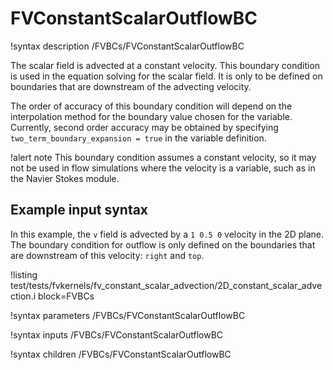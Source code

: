 # FVConstantScalarOutflowBC

!syntax description /FVBCs/FVConstantScalarOutflowBC

The scalar field is advected at a constant velocity. This boundary condition is used
in the equation solving for the scalar field. It is only to be defined on boundaries
that are downstream of the advecting velocity.

The order of accuracy of this boundary condition will depend on the interpolation method
for the boundary value chosen for the variable. Currently, second order accuracy may
be obtained by specifying `two_term_boundary_expansion = true` in the variable definition.

!alert note
This boundary condition assumes a constant velocity, so it may not be used in flow simulations
where the velocity is a variable, such as in the Navier Stokes module.

## Example input syntax

In this example, the `v` field is advected by a `1 0.5 0` velocity in the 2D plane. The
boundary condition for outflow is only defined on the boundaries that are downstream of
this velocity: `right` and `top`.

!listing test/tests/fvkernels/fv_constant_scalar_advection/2D_constant_scalar_advection.i block=FVBCs

!syntax parameters /FVBCs/FVConstantScalarOutflowBC

!syntax inputs /FVBCs/FVConstantScalarOutflowBC

!syntax children /FVBCs/FVConstantScalarOutflowBC
